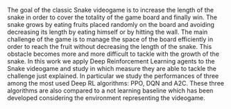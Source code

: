 The goal of the classic Snake videogame is to increase the length of the snake in order to cover the totality of the game board and finally win. The snake grows by eating fruits placed randomly on the board and avoiding decreasing its length by eating himself or by hitting the wall. The main challenge of the game is to manage the space of the board efficiently in order to reach the fruit without decreasing the length of the snake. This obstacle becomes more and more difficult to tackle with the growth of the snake. In this work we apply Deep Reinforcement Learning agents to the Snake videogame and study in which measure they are able to tackle the challenge just explained. In particular we study the performances of three among the most used Deep RL algorithms: PPO, DQN and A2C. These three algorithms are also compared to a not learning baseline which has been developed considering the environment representing the videogame.
